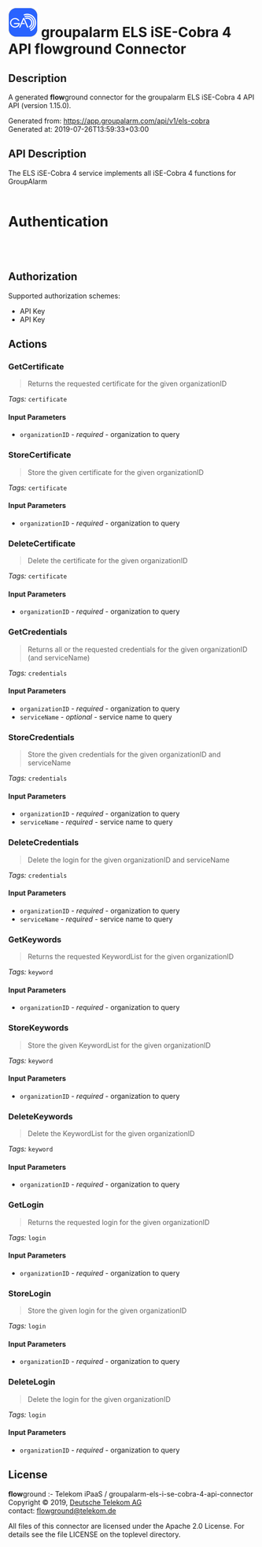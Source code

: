 # ![LOGO](logo.png) groupalarm ELS iSE-Cobra 4 API **flow**ground Connector

## Description

A generated **flow**ground connector for the groupalarm ELS iSE-Cobra 4 API API (version 1.15.0).

Generated from: https://app.groupalarm.com/api/v1/els-cobra<br/>
Generated at: 2019-07-26T13:59:33+03:00

## API Description

The ELS iSE-Cobra 4 service implements all iSE-Cobra 4 functions for GroupAlarm<br/>
<br/>
# Authentication<br/>
<br/>
<!-- ReDoc-Inject: <security-definitions> --><br/>

## Authorization

Supported authorization schemes:
- API Key
- API Key

## Actions

### GetCertificate
> Returns the requested certificate for the given organizationID<br/>

*Tags:* `certificate`

#### Input Parameters
* `organizationID` - _required_ - organization to query<br/>

### StoreCertificate
> Store the given certificate for the given organizationID<br/>

*Tags:* `certificate`

#### Input Parameters
* `organizationID` - _required_ - organization to query<br/>

### DeleteCertificate
> Delete the certificate for the given organizationID<br/>

*Tags:* `certificate`

#### Input Parameters
* `organizationID` - _required_ - organization to query<br/>

### GetCredentials
> Returns all or the requested credentials for the given organizationID (and serviceName)<br/>

*Tags:* `credentials`

#### Input Parameters
* `organizationID` - _required_ - organization to query<br/>
* `serviceName` - _optional_ - service name to query<br/>

### StoreCredentials
> Store the given credentials for the given organizationID and serviceName<br/>

*Tags:* `credentials`

#### Input Parameters
* `organizationID` - _required_ - organization to query<br/>
* `serviceName` - _required_ - service name to query<br/>

### DeleteCredentials
> Delete the login for the given organizationID and serviceName<br/>

*Tags:* `credentials`

#### Input Parameters
* `organizationID` - _required_ - organization to query<br/>
* `serviceName` - _required_ - service name to query<br/>

### GetKeywords
> Returns the requested KeywordList for the given organizationID<br/>

*Tags:* `keyword`

#### Input Parameters
* `organizationID` - _required_ - organization to query<br/>

### StoreKeywords
> Store the given KeywordList for the given organizationID<br/>

*Tags:* `keyword`

#### Input Parameters
* `organizationID` - _required_ - organization to query<br/>

### DeleteKeywords
> Delete the KeywordList for the given organizationID<br/>

*Tags:* `keyword`

#### Input Parameters
* `organizationID` - _required_ - organization to query<br/>

### GetLogin
> Returns the requested login for the given organizationID<br/>

*Tags:* `login`

#### Input Parameters
* `organizationID` - _required_ - organization to query<br/>

### StoreLogin
> Store the given login for the given organizationID<br/>

*Tags:* `login`

#### Input Parameters
* `organizationID` - _required_ - organization to query<br/>

### DeleteLogin
> Delete the login for the given organizationID<br/>

*Tags:* `login`

#### Input Parameters
* `organizationID` - _required_ - organization to query<br/>

## License

**flow**ground :- Telekom iPaaS / groupalarm-els-i-se-cobra-4-api-connector<br/>
Copyright © 2019, [Deutsche Telekom AG](https://www.telekom.de)<br/>
contact: flowground@telekom.de

All files of this connector are licensed under the Apache 2.0 License. For details
see the file LICENSE on the toplevel directory.
